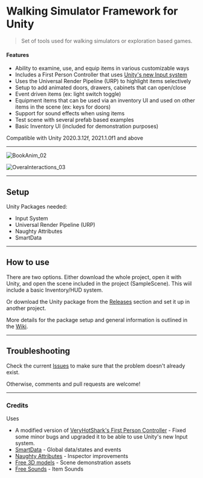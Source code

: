 # Walking Simulator Framework for Unity

> Set of tools used for walking simulators or exploration based games.

#### Features

* Ability to examine, use, and equip items in various customizable ways
* Includes a First Person Controller that uses [Unity's new Input system](https://docs.unity3d.com/Packages/com.unity.inputsystem@1.2/manual/index.html)
* Uses the Universal Render Pipeline (URP) to highlight items selectively
* Setup to add animated doors, drawers, cabinets that can open/close
* Event driven items (ex: light switch toggle)
* Equipment items that can be used via an inventory UI and used on other items in the scene (ex: keys for doors)
* Support for sound effects when using items 
* Test scene with several prefab based examples
* Basic Inventory UI (included for demonstration purposes)

Compatible with Unity 2020.3.12f, 2021.1.0f1 and above

---

![BookAnim_02](https://user-images.githubusercontent.com/10926088/146653353-dd44baf3-ccf6-4ba0-8537-57b53a6192c9.gif)

![Overalnteractions_03](https://user-images.githubusercontent.com/10926088/146653363-0c31f404-aeea-47c7-ab82-9048f64fbbe0.gif)


---

## Setup

Unity Packages needed:

* Input System
* Universal Render Pipeline (URP)
* Naughty Attributes
* SmartData

---

## How to use

There are two options. Either download the whole project, open it with Unity, and open the scene included in the project (SampleScene).
This wiil include a basic Inventory/HUD system.

Or download the Unity package from the [Releases](https://github.com/fstelluti/WalkingSimulatorFramework/releases) section and set it up in another project.

More details for the package setup and general information is outlined in the [Wiki](https://github.com/fstelluti/WalkingSimulatorFramework/wiki).

---

## Troubleshooting

Check the current [Issues](https://github.com/fstelluti/WalkingSimulatorFramework/issues) to make sure that the problem doesn't already exist.

Otherwise, comments and pull requests are welcome!

---

### Credits

Uses

* A modified version of [VeryHotShark's First Person Controller](https://github.com/VeryHotShark/First-Person-Controller-VeryHotShark) - Fixed some minor bugs and upgraded it to be able to use Unity's new Input system.
* [SmartData](https://github.com/sigtrapgames/SmartData) - Global data/states and events
* [Naughty Attributes](https://github.com/dbrizov/NaughtyAttributes) - Inspector improvements 
* [Free 3D models](https://free3d.com/) - Scene demonstration assets
* [Free Sounds](https://freesound.org/) - Item Sounds
